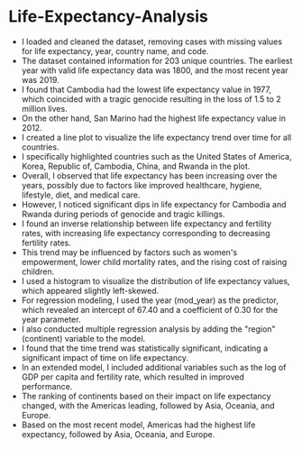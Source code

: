 # Life-Expectancy-Analysis

- I loaded and cleaned the dataset, removing cases with missing values for life expectancy, year, country name, and code.
- The dataset contained information for 203 unique countries. The earliest year with valid life expectancy data was 1800, and the most recent year was 2019.
- I found that Cambodia had the lowest life expectancy value in 1977, which coincided with a tragic genocide resulting in the loss of 1.5 to 2 million lives.
- On the other hand, San Marino had the highest life expectancy value in 2012.
- I created a line plot to visualize the life expectancy trend over time for all countries.
- I specifically highlighted countries such as the United States of America, Korea, Republic of, Cambodia, China, and Rwanda in the plot.
- Overall, I observed that life expectancy has been increasing over the years, possibly due to factors like improved healthcare, hygiene, lifestyle, diet, and medical care.
- However, I noticed significant dips in life expectancy for Cambodia and Rwanda during periods of genocide and tragic killings.
- I found an inverse relationship between life expectancy and fertility rates, with increasing life expectancy corresponding to decreasing fertility rates.
- This trend may be influenced by factors such as women's empowerment, lower child mortality rates, and the rising cost of raising children.
- I used a histogram to visualize the distribution of life expectancy values, which appeared slightly left-skewed.
- For regression modeling, I used the year (mod_year) as the predictor, which revealed an intercept of 67.40 and a coefficient of 0.30 for the year parameter.
- I also conducted multiple regression analysis by adding the "region" (continent) variable to the model.
- I found that the time trend was statistically significant, indicating a significant impact of time on life expectancy.
- In an extended model, I included additional variables such as the log of GDP per capita and fertility rate, which resulted in improved performance.
- The ranking of continents based on their impact on life expectancy changed, with the Americas leading, followed by Asia, Oceania, and Europe.
- Based on the most recent model, Americas had the highest life expectancy, followed by Asia, Oceania, and Europe.

